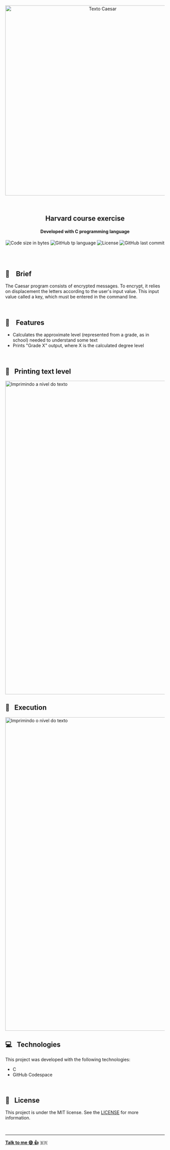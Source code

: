 <p align="center">
<br>
  <img  hight="auto" width="600px" alt="Texto Caesar" src="https://res.cloudinary.com/dxijjbby3/image/upload/v1665941841/readability/readabilitytitulo_ktwvme.png"/>
</p>
<br>
  <h2 align="center">
      Harvard course exercise
<br>
  </h2>
  <h4 align="center">Developed with C programming language</h4>
  <p align="center">
  <img alt="Code size in bytes" src="https://img.shields.io/github/languages/code-size/larissayasmim/readability-c?color=brown">
  <img alt="GitHub tp language" src="https://img.shields.io/github/languages/top/larissayasmim/readability-c?color=grey">
  <img alt="License" src="https://img.shields.io/badge/license-MIT-%2304D361?color=brown">
  <img alt="GitHub last commit" src="https://img.shields.io/github/last-commit/larissayasmim/readability-c?color=grey">
</p>
<br>
<br>

## :memo: &nbsp;&nbsp; Brief
<p>The Caesar program consists of encrypted messages. To encrypt, it relies on displacement the letters according to the user's input value.
This input value called a key, which must be entered in the command line.</p>


<br>

## :gem: &nbsp;&nbsp; Features
- Calculates the approximate level (represented from a grade, as in school) needed to understand some text
- Prints "Grade X" output, where X is the calculated degree level
<br>

## :book: &nbsp; Printing text level
<img height="auto" width="990" alt="Imprimindo a nível do texto" src="https://res.cloudinary.com/dxijjbby3/image/upload/v1665941506/readability/readability1_nfw2cr.png"/>
<br>

## :book: &nbsp; Execution
<img  height="auto" width="990" alt="Imprimindo o nível do texto" src="https://res.cloudinary.com/dxijjbby3/image/upload/v1665941503/readability/readabilityvideo_online-video-cutter.com_nubqza.gif"/>
<br>

## :computer:  &nbsp; Technologies
This project was developed with the following technologies:

- C
-  GitHub Codespace

<br>

## :page_with_curl: &nbsp; License
This project is under the MIT license. See the [LICENSE](https://github.com/larissayasmim/readability-c/blob/main/LICENSE) for more information.

<br>

---

**[Talk to me :smile:&nbsp;:thumbsup:](https://www.linkedin.com/in/larissayasmimpa)** <span>&#x1f1e7;&#x1f1f7;</span>
